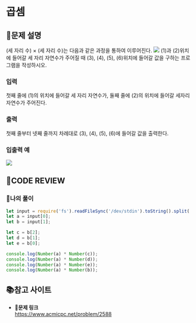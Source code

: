 # 곱셈

## **📝문제 설명**
(세 자리 수) × (세 자리 수)는 다음과 같은 과정을 통하여 이루어진다.
![](https://velog.velcdn.com/images/ssori0421/post/a4e36e7e-146c-4c35-855a-f15f67a1612e/image.png)
(1)과 (2)위치에 들어갈 세 자리 자연수가 주어질 때 (3), (4), (5), (6)위치에 들어갈 값을 구하는 프로그램을 작성하시오.
### **입력**
첫째 줄에 (1)의 위치에 들어갈 세 자리 자연수가, 둘째 줄에 (2)의 위치에 들어갈 세자리 자연수가 주어진다.
### **출력**
첫째 줄부터 넷째 줄까지 차례대로 (3), (4), (5), (6)에 들어갈 값을 출력한다.


### **입출력 예**
![](https://velog.velcdn.com/images/ssori0421/post/c6b7edad-7f14-4506-9cd7-2bd96e2ff55b/image.png)



## **🧐CODE REVIEW**
### **🧾나의 풀이**

```js
let input = require('fs').readFileSync('/dev/stdin').toString().split('\n');
let a = input[0];
let b = input[1];

let c = b[2]; 
let d = b[1]; 
let e = b[0]; 

console.log(Number(a) * Number(c));
console.log(Number(a) * Number(d));
console.log(Number(a) * Number(e));
console.log(Number(a) * Number(b));

```

## 📚참고 사이트

- **🔗문제 링크**<br/>
https://www.acmicpc.net/problem/2588